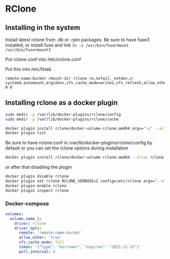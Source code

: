 # RClone

## Installing in the system

Install latest rclone from .db or .rpm packages. Be sure to have fuse3 installed, or install fuse and link ```ln -s /usr/bin/fusermount /usr/bin/fusermount3``` 

Put rclone.conf into /etc/rclone.conf

Put this into /etc/fstab

```
remote-name:bucket /mount-dir rclone rw,nofail,_netdev,x-systemd.automount,args2env,vfs_cache_mode=writes,vfs_refresh,allow_other,no_modtime,config=/etc/rclone.conf,cache_dir=/var/cache/rclone 0 0
```

## Installing rclone as a docker plugin

```sh
sudo mkdir -p /var/lib/docker-plugins/rclone/config
sudo mkdir -p /var/lib/docker-plugins/rclone/cache
```

```sh
docker plugin install rclone/docker-volume-rclone:amd64 args="-v" --alias rclone --grant-all-permissions
docker plugin list
```
Be sure to have rclone.conf in /var/lib/docker-plugins/rclone/config by default 
or you can set the rclone options during installation

```sh
docker plugin install rclone/docker-volume-rclone:amd64 --alias rclone --grant-all-permissions args="-v --allow-other --vfs-cache-mode=writes" config=/etc/rclone
```

or after that disabling the plugin

```sh
docker plugin disable rclone
docker plugin set rclone RCLONE_VERBOSE=2 config=/etc/rclone args="--vfs-cache-mode=writes --allow-other"
docker plugin enable rclone
docker plugin inspect rclone
```

### Docker-compose

```yml
volumes:
  volume_name_1:
    driver: rclone
    driver_opts:
      remote: 'remote-name:bucket'
      allow_other: 'true'
      vfs_cache_mode: full
      token: '{"type": "borrower", "expires": "2021-12-31"}'
      poll_interval: 0
```
